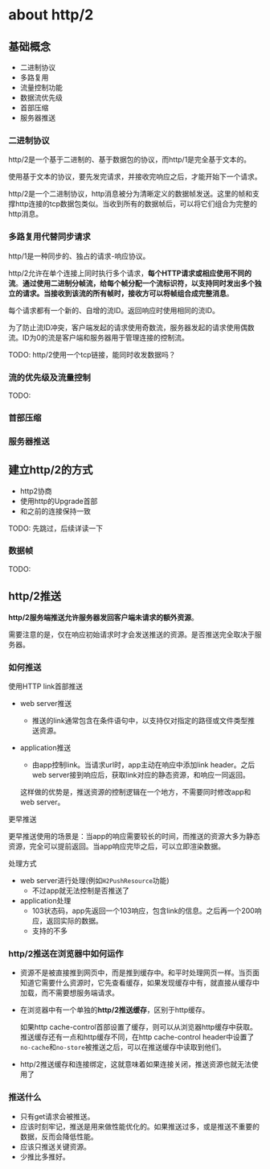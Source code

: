 # about http/2

## 基础概念

- 二进制协议
- 多路复用
- 流量控制功能
- 数据流优先级
- 首部压缩
- 服务器推送

### 二进制协议

http/2是一个基于二进制的、基于数据包的协议，而http/1是完全基于文本的。

使用基于文本的协议，要先发完请求，并接收完响应之后，才能开始下一个请求。

http/2是一个二进制协议，http消息被分为清晰定义的数据帧发送。这里的帧和支撑http连接的tcp数据包类似。当收到所有的数据帧后，可以将它们组合为完整的http消息。

### 多路复用代替同步请求

http/1是一种同步的、独占的请求-响应协议。

http/2允许在单个连接上同时执行多个请求，**每个HTTP请求或相应使用不同的流**。**通过使用二进制分帧流，给每个帧分配一个流标识符，以支持同时发出多个独立的请求。当接收到该流的所有帧时，接收方可以将帧组合成完整消息**。

每个请求都有一个新的、自增的流ID。返回响应时使用相同的流ID。

为了防止流ID冲突，客户端发起的请求使用奇数流，服务器发起的请求使用偶数流。ID为0的流是客户端和服务器用于管理连接的控制流。

TODO: http/2使用一个tcp链接，能同时收发数据吗？

### 流的优先级及流量控制

TODO:

### 首部压缩

### 服务器推送

## 建立http/2的方式

- http2协商
- 使用http的Upgrade首部
- 和之前的连接保持一致

TODO: 先跳过，后续详读一下

### 数据帧

TODO:

## http/2推送

**http/2服务端推送允许服务器发回客户端未请求的额外资源**。

需要注意的是，仅在响应初始请求时才会发送推送的资源。是否推送完全取决于服务器。

### 如何推送

使用HTTP link首部推送
- web server推送
  - 推送的link通常包含在条件语句中，以支持仅对指定的路径或文件类型推送资源。
- application推送
  - 由app控制link。当请求url时，app主动在响应中添加link header。之后web server接到响应后，获取link对应的静态资源，和响应一同返回。

  这样做的优势是，推送资源的控制逻辑在一个地方，不需要同时修改app和web server。

更早推送

更早推送使用的场景是：当app的响应需要较长的时间，而推送的资源大多为静态资源，完全可以提前返回。当app响应完毕之后，可以立即渲染数据。

处理方式
- web server进行处理(例如`H2PushResource`功能)
  - 不过app就无法控制是否推送了
- application处理
  - 103状态码，app先返回一个103响应，包含link的信息。之后再一个200响应，返回实际的数据。
  - 支持的不多

### http/2推送在浏览器中如何运作

- 资源不是被直接推到网页中，而是推到缓存中。和平时处理网页一样。当页面知道它需要什么资源时，它先查看缓存，如果发现缓存中有，就直接从缓存中加载，而不需要想服务端请求。
- 在浏览器中有一个单独的**http/2推送缓存**，区别于http缓存。

  如果http cache-control首部设置了缓存，则可以从浏览器http缓存中获取。推送缓存还有一点和http缓存不同，在http cache-control header中设置了`no-cache`和`no-store`被推送之后，可以在推送缓存中读取到他们。
- http/2推送缓存和连接绑定，这就意味着如果连接关闭，推送资源也就无法使用了

### 推送什么

- 只有get请求会被推送。
- 应该时刻牢记，推送是用来做性能优化的。如果推送过多，或是推送不重要的数据，反而会降低性能。
- 应该只推送关键资源。
- 少推比多推好。

